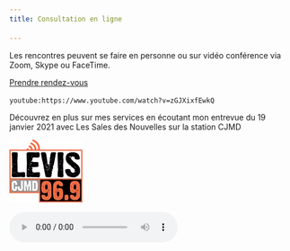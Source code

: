 ```yaml
---
title: Consultation en ligne

---
```

Les rencontres peuvent se faire en personne ou sur vidéo conférence via Zoom, Skype ou FaceTime.

<a class="button" href="https://www.gorendezvous.com/homepage/111690" target="_blank">Prendre rendez-vous</a>

`youtube:https://www.youtube.com/watch?v=zGJXixfEwkQ`

Découvrez en plus sur mes services en écoutant mon entrevue du 19 janvier 2021 avec Les Sales des Nouvelles sur la station CJMD

![](/uploads/logo-png.webp)

<audio controls>  
<source src="uploads/cjmd.m4a" type="audio/mpeg">  
</audio>